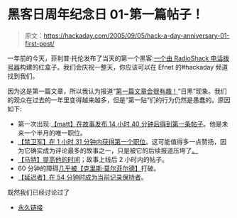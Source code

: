 # 黑客日周年纪念日 01-第一篇帖子！

> 原文：<https://hackaday.com/2005/09/05/hack-a-day-anniversary-01-first-post/>

一年前的今天，菲利普·托伦发布了当天的第一个黑客:[一个由 RadioShack 电话拨号器](http://www.hackaday.com/entry/6167529296452618/)构建的红盒子。我们会庆祝一整天，你应该可以在 Efnet 的#hackaday 频道找到我们。

因为这是第一篇文章，所以我认为报道“[第一篇文章会很有趣！](http://en.wikipedia.org/wiki/First_post)“日黑”现象。我们的观众在过去的一年里变得越来越多，但是“第一贴”们的行为仍然是愚蠢的。原因如下:

*   第一次出现:[【matt】在故事发布 14 小时 40 分钟后得到第一条帖子](http://www.hackaday.com/entry/1234000750021908/#c64603)。他是未来一个半月的唯一职位。
*   [【禁卫军】在 1 小时 31 分钟内获得第一个职位](http://cellphones.hackaday.com/entry/1234000520028239/#c105762)。这可能值得多一点赞扬，因为它确实成为评论最多的故事之一，只是被它的后续报道压垮了[。](http://www.hackaday.com/entry/1234000270029372/)
*   [【马特】提高他的时间](http://www.hackaday.com/entry/1234000913042269/#c224739)；故事上线后 2 小时内的帖子。
*   60 分钟的障碍[几乎被【克里斯·莫尔菲尔德】](http://www.hackaday.com/entry/1234000913050613/#c346598)打破。
*   [【延迟者】在 54 分钟时成为当前记录保持者](http://www.hackaday.com/entry/1234000540052494/#c362023)。

既然我们已经讨论过了

*   [永久链接](http://www.hackaday.com/entry/6167529296452618/)